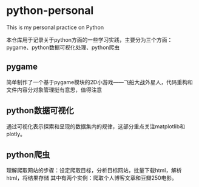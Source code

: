 # python-personal
This is my personal practice on Python

  本仓库用于记录关于python方面的一些学习实践，主要分为三个方面：pygame、python数据可视化处理、python爬虫

## pygame
  简单制作了一个基于pygame模块的2D小游戏——飞船大战外星人，代码重构和文件内容分对象管理挺有意思，值得注意

## python数据可视化
  通过可视化表示探索和呈现的数据集内的规律，这部分重点关注matplotlib和plotly。

## python爬虫
  理解爬取网站的步骤：设定爬取目标，分析目标网站，批量下载html，解析html，将结果存储
  其中有两个实例：爬取个人博客文章和豆瓣250电影。
